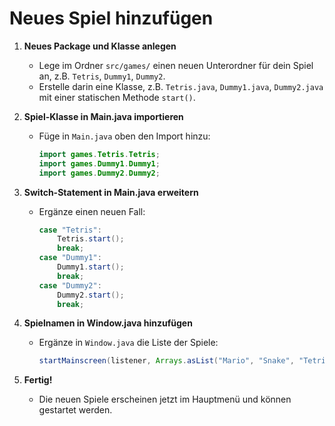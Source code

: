 # Neues Spiel hinzufügen

1. **Neues Package und Klasse anlegen**
   - Lege im Ordner `src/games/` einen neuen Unterordner für dein Spiel an, z.B. `Tetris`, `Dummy1`, `Dummy2`.
   - Erstelle darin eine Klasse, z.B. `Tetris.java`, `Dummy1.java`, `Dummy2.java` mit einer statischen Methode `start()`.

2. **Spiel-Klasse in Main.java importieren**
   - Füge in `Main.java` oben den Import hinzu:
     ```java
     import games.Tetris.Tetris;
     import games.Dummy1.Dummy1;
     import games.Dummy2.Dummy2;
     ```

3. **Switch-Statement in Main.java erweitern**
   - Ergänze einen neuen Fall:
     ```java
     case "Tetris":
         Tetris.start();
         break;
     case "Dummy1":
         Dummy1.start();
         break;
     case "Dummy2":
         Dummy2.start();
         break;
     ```

4. **Spielnamen in Window.java hinzufügen**
   - Ergänze in `Window.java` die Liste der Spiele:
     ```java
     startMainscreen(listener, Arrays.asList("Mario", "Snake", "Tetris", "Dummy1", "Dummy2"));
     ```

5. **Fertig!**
   - Die neuen Spiele erscheinen jetzt im Hauptmenü und können gestartet werden.

